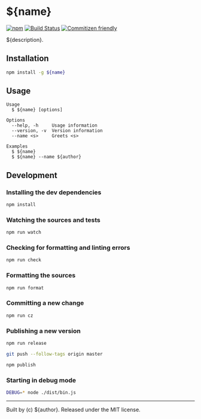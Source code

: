 # ${name}

[![npm][0]][1]
[![Build Status][2]][3]
[![Commitizen friendly][4]][5]

${description}.

## Installation

```sh
npm install -g ${name}
```

## Usage

```
Usage
  $ ${name} [options]

Options
  --help, -h     Usage information
  --version, -v  Version information
  --name <s>     Greets <s>

Examples
  $ ${name}
  $ ${name} --name ${author}
```

## Development

### Installing the dev dependencies

```sh
npm install
```

### Watching the sources and tests

```sh
npm run watch
```

### Checking for formatting and linting errors

```sh
npm run check
```

### Formatting the sources

```sh
npm run format
```

### Committing a new change

```sh
npm run cz
```

### Publishing a new version

```sh
npm run release
```

```sh
git push --follow-tags origin master
```

```sh
npm publish
```

### Starting in debug mode

```sh
DEBUG=* node ./dist/bin.js
```

---
Built by (c) ${author}. Released under the MIT license.

[0]: https://img.shields.io/npm/v/${name}.svg?maxAge=3600
[1]: https://www.npmjs.com/package/${name}
[2]: https://travis-ci.org/${user}/${name}.svg?branch=master
[3]: https://travis-ci.org/${user}/${name}
[4]: https://img.shields.io/badge/commitizen-friendly-brightgreen.svg
[5]: http://commitizen.github.io/cz-cli/

